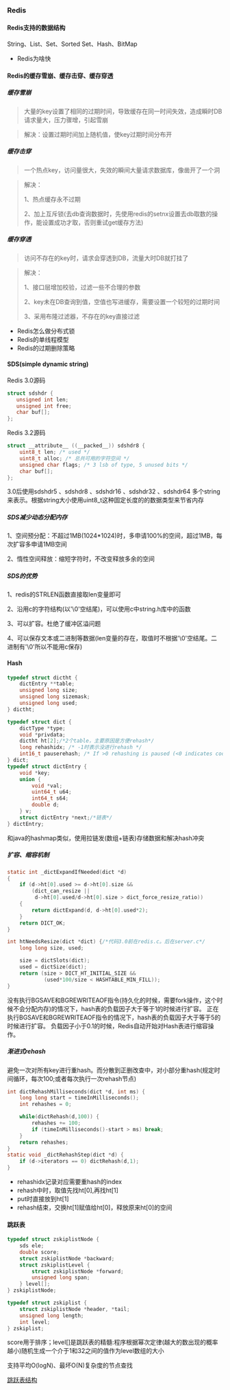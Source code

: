 ### Redis

#### Redis支持的数据结构

String、List、Set、Sorted Set、Hash、BitMap

- Redis为啥快

#### Redis的缓存雪崩、缓存击穿、缓存穿透

##### 缓存雪崩

> 大量的key设置了相同的过期时间，导致缓存在同一时间失效，造成瞬时DB请求量大，压力骤增，引起雪崩

> 解决：设置过期时间加上随机值，使key过期时间分布开

##### 缓存击穿

> 一个热点key，访问量很大，失效的瞬间大量请求数据库，像凿开了一个洞

> 解决：
>
> 1、热点缓存永不过期
>
> 2、加上互斥锁(去db查询数据时，先使用redis的setnx设置去db取数的操作，能设置成功才取，否则重试get缓存方法)

##### 缓存穿透

> 访问不存在的key时，请求会穿透到DB，流量大时DB就打挂了

> 解决：
>
> 1、接口层增加校验，过滤一些不合理的参数
>
> 2、key未在DB查询到值，空值也写进缓存，需要设置一个较短的过期时间
>
> 3、采用布隆过滤器，不存在的key直接过滤

- Redis怎么做分布式锁
- Redis的单线程模型
- Redis的过期删除策略

####  SDS(simple dynamic string)

 Redis 3.0源码

 ```c
struct sdshdr {
    unsigned int len;
    unsigned int free;
    char buf[];
};
 ```

Redis 3.2源码

```c
struct __attribute__ ((__packed__)) sdshdr8 {
    uint8_t len; /* used */
    uint8_t alloc; /* 总共可用的字符空间 */
    unsigned char flags; /* 3 lsb of type, 5 unused bits */
    char buf[];
};
```

3.0后使用sdshdr5 、sdshdr8 、sdshdr16 、sdshdr32 、sdshdr64 多个string来表示。根据string大小使用uint8_t这种固定长度的的数据类型来节省内存

##### SDS减少动态分配内存

1、空间预分配：不超过1MB(1024*1024)时，多申请100%的空间，超过1MB，每次扩容多申请1MB空间

2、惰性空间释放：缩短字符时，不改变释放多余的空间

##### SDS的优势

1、redis的STRLEN函数直接取len变量即可

2、沿用c的字符结构(以'\0'空结尾)，可以使用c中string.h库中的函数

3、可以扩容。杜绝了缓冲区溢问题

4、可以保存文本或二进制等数据(len变量的存在，取值时不根据'\0'空结尾。二进制有'\0'所以不能用c保存)

#### Hash

```c
typedef struct dictht {
    dictEntry **table;
    unsigned long size;
    unsigned long sizemask;
    unsigned long used;
} dictht;

typedef struct dict {
    dictType *type;
    void *privdata;
    dictht ht[2];/*2个table，主要原因是方便rehash*/
    long rehashidx; /* -1时表示没进行rehash */
    int16_t pauserehash; /* If >0 rehashing is paused (<0 indicates coding error) */
} dict;
typedef struct dictEntry {
    void *key;
    union {
        void *val;
        uint64_t u64;
        int64_t s64;
        double d;
    } v;
    struct dictEntry *next;/*链表*/
} dictEntry;
```

和java的hashmap类似，使用拉链发(数组+链表)存储数据和解决hash冲突

##### 扩容、缩容机制

```c
static int _dictExpandIfNeeded(dict *d)
{
    if (d->ht[0].used >= d->ht[0].size &&
        (dict_can_resize ||
         d->ht[0].used/d->ht[0].size > dict_force_resize_ratio))
    {
        return dictExpand(d, d->ht[0].used*2);
    }
    return DICT_OK;
}
```

```c
int htNeedsResize(dict *dict) {/*代码3.0前在redis.c。后在server.c*/
    long long size, used;

    size = dictSlots(dict);
    used = dictSize(dict);
    return (size > DICT_HT_INITIAL_SIZE &&
            (used*100/size < HASHTABLE_MIN_FILL));
}
```

没有执行BGSAVE和BGREWRITEAOF指令(持久化的时候，需要fork操作，这个时候不会分配内存)的情况下，hash表的负载因子大于等于1的时候进行扩容。
正在执行BGSAVE和BGREWRITEAOF指令的情况下，hash表的负载因子大于等于5的时候进行扩容。
负载因子小于0.1的时候，Redis自动开始对Hash表进行缩容操作。

##### 渐进式rehash

避免一次对所有key进行重hash。而分散到正删改查中，对小部分重hash(规定时间循环，每次100;或者每次执行一次rehash节点)

```c
int dictRehashMilliseconds(dict *d, int ms) {
    long long start = timeInMilliseconds();
    int rehashes = 0;

    while(dictRehash(d,100)) {
        rehashes += 100;
        if (timeInMilliseconds()-start > ms) break;
    }
    return rehashes;
}
static void _dictRehashStep(dict *d) {
    if (d->iterators == 0) dictRehash(d,1);
}
```

- rehashidx记录对应需要重hash的index
- rehash中时，取值先找ht[0],再找ht[1]
- put时直接放到ht[1]
- rehash结束，交换ht[1]赋值给ht[0]，释放原来ht[0]的空间

#### 跳跃表

```c
typedef struct zskiplistNode {
    sds ele;
    double score;
    struct zskiplistNode *backward;
    struct zskiplistLevel {
        struct zskiplistNode *forward;
        unsigned long span;
    } level[];
} zskiplistNode;

typedef struct zskiplist {
    struct zskiplistNode *header, *tail;
    unsigned long length;
    int level;
} zskiplist;
```

score用于排序；level[]是跳跃表的精髓:程序根据幂次定律(越大的数出现的概率越小)随机生成一个介于1和32之间的值作为level数组的大小

支持平均O(logN)、最坏O(N)复杂度的节点查找

[跳跃表结构](https://github.com/mirindalover/java-day/blob/master/%E4%B8%AD%E9%97%B4%E4%BB%B6/1-redis/resource/skipList.png)